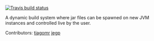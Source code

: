 [![Travis build status](https://travis-ci.org/Jegp/jarrace.svg?branch=master)](https://travis-ci.org/Jegp/jarrace)

A dynamic build system where jar files can be spawned on new JVM instances and controlled live by the user.

Contributors:
 [tiagomr](https://github.com/tiagomr)
 [jegp](https://github.com/Jegp)
